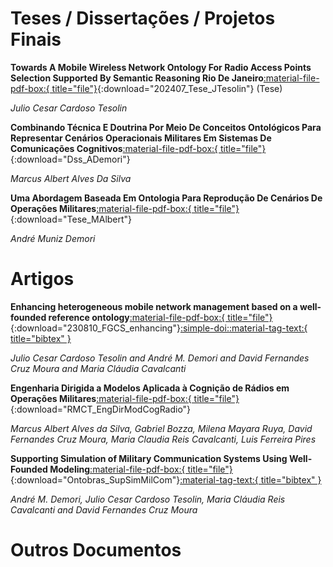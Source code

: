 # Teses / Dissertações / Projetos Finais

**Towards A Mobile Wireless Network Ontology For Radio Access Points Selection Supported By Semantic Reasoning Rio De Janeiro**[:material-file-pdf-box:{ title="file"}](publi/202407_Tese_JTesolin.pdf){:download="202407_Tese_JTesolin"} (Tese)

*Julio Cesar Cardoso Tesolin*

**Combinando Técnica E Doutrina Por Meio De Conceitos Ontológicos Para Representar Cenários Operacionais Militares Em Sistemas De Comunicações Cognitivos**[:material-file-pdf-box:{ title="file"}](publi/DissertaçãoAndreMunizDemori_IME_versao_final.pdf){:download="Dss_ADemori"}

*Marcus Albert Alves Da Silva*

**Uma Abordagem Baseada Em Ontologia Para Reprodução De Cenários De  Operações Militares**[:material-file-pdf-box:{ title="file"}](publi/Tese_de_Doutorado_Marcus__IME_Final_Ass.pdf){:download="Tese_MAlbert"}

*André Muniz Demori*

# Artigos

**Enhancing heterogeneous mobile network management based on a well-founded reference ontology**[:material-file-pdf-box:{ title="file"}](publi/230810_FGCS_enhancing.pdf){:download="230810_FGCS_enhancing"}[:simple-doi:](https://doi.org/10.1016/j.future.2023.08.008)[:material-tag-text:{ title="bibtex" }](publi/ref/S0167739X23003084.bib)

*Julio Cesar Cardoso Tesolin and André M. Demori and David Fernandes Cruz Moura and Maria Cláudia Cavalcanti*

**Engenharia Dirigida a Modelos Aplicada à Cognição de Rádios em Operações Militares**[:material-file-pdf-box:{ title="file"}](publi/C-01_Artigo_RMCT_V2_2_corrigido_n.pdf){:download="RMCT_EngDirModCogRadio"}

*Marcus Albert Alves da Silva, Gabriel Bozza, Milena Mayara Ruya, David Fernandes Cruz Moura, Maria Claudia Reis Cavalcanti, Luis Ferreira Pires* 

**Supporting Simulation of Military Communication Systems Using Well-Founded Modeling**[:material-file-pdf-box:{ title="file"}](publi/Supporting_Simulation_of_Military_Communication_Systems_Using_Well_Founded_Modeling_Ontobras_2022.pdf){:download="Ontobras_SupSimMilCom"}[:material-tag-text:{ title="bibtex" }](publi/ref/supportingsim.bib)

*André M. Demori, Julio Cesar Cardoso Tesolin, Maria Cláudia Reis Cavalcanti and David Fernandes Cruz Moura*

# Outros Documentos

